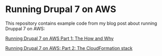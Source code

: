 # Running Drupal 7 on AWS

This repository contains example code from my blog post about running Druppal 7 on AWS:

[Running Drupal 7 on AWS Part 1: The How and Why](https://www.karelbemelmans.com/2016/06/running-drupal-7-on-aws---part-1/)

[Running Drupal 7 on AWS: Part 2: The CloudFormation stack](https://www.karelbemelmans.com/2016/06/running-drupal-7-on-aws---part-2/)

